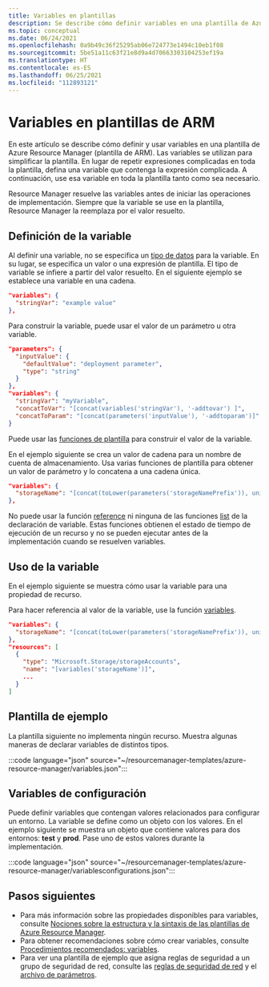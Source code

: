 ```yaml
---
title: Variables en plantillas
description: Se describe cómo definir variables en una plantilla de Azure Resource Manager (plantilla de ARM).
ms.topic: conceptual
ms.date: 06/24/2021
ms.openlocfilehash: 0a9b49c36f25295ab06e724773e1494c10eb1f08
ms.sourcegitcommit: 5be51a11c63f21e8d9a4d70663303104253ef19a
ms.translationtype: HT
ms.contentlocale: es-ES
ms.lasthandoff: 06/25/2021
ms.locfileid: "112893121"
---
```

# <a name="variables-in-arm-templates"></a>Variables en plantillas de ARM

En este artículo se describe cómo definir y usar variables en una plantilla de Azure Resource Manager (plantilla de ARM). Las variables se utilizan para simplificar la plantilla. En lugar de repetir expresiones complicadas en toda la plantilla, defina una variable que contenga la expresión complicada. A continuación, use esa variable en toda la plantilla tanto como sea necesario.

Resource Manager resuelve las variables antes de iniciar las operaciones de implementación. Siempre que la variable se use en la plantilla, Resource Manager la reemplaza por el valor resuelto.

## <a name="define-variable"></a>Definición de la variable

Al definir una variable, no se especifica un [tipo de datos](data-types.md) para la variable. En su lugar, se especifica un valor o una expresión de plantilla. El tipo de variable se infiere a partir del valor resuelto. En el siguiente ejemplo se establece una variable en una cadena.

```json
"variables": {
  "stringVar": "example value"
},
```

Para construir la variable, puede usar el valor de un parámetro u otra variable.

```json
"parameters": {
  "inputValue": {
    "defaultValue": "deployment parameter",
    "type": "string"
  }
},
"variables": {
  "stringVar": "myVariable",
  "concatToVar": "[concat(variables('stringVar'), '-addtovar') ]",
  "concatToParam": "[concat(parameters('inputValue'), '-addtoparam')]"
}
```

Puede usar las [funciones de plantilla](template-functions.md) para construir el valor de la variable.

En el ejemplo siguiente se crea un valor de cadena para un nombre de cuenta de almacenamiento. Usa varias funciones de plantilla para obtener un valor de parámetro y lo concatena a una cadena única.

```json
"variables": {
  "storageName": "[concat(toLower(parameters('storageNamePrefix')), uniqueString(resourceGroup().id))]"
},
```

No puede usar la función [reference](template-functions-resource.md#reference) ni ninguna de las funciones [list](template-functions-resource.md#list) de la declaración de variable. Estas funciones obtienen el estado de tiempo de ejecución de un recurso y no se pueden ejecutar antes de la implementación cuando se resuelven variables.

## <a name="use-variable"></a>Uso de la variable

En el ejemplo siguiente se muestra cómo usar la variable para una propiedad de recurso.

Para hacer referencia al valor de la variable, use la función [variables](template-functions-deployment.md#variables).

```json
"variables": {
  "storageName": "[concat(toLower(parameters('storageNamePrefix')), uniqueString(resourceGroup().id))]"
},
"resources": [
  {
    "type": "Microsoft.Storage/storageAccounts",
    "name": "[variables('storageName')]",
    ...
  }
]
```

## <a name="example-template"></a>Plantilla de ejemplo

La plantilla siguiente no implementa ningún recurso. Muestra algunas maneras de declarar variables de distintos tipos.

:::code language="json" source="~/resourcemanager-templates/azure-resource-manager/variables.json":::

## <a name="configuration-variables"></a>Variables de configuración

Puede definir variables que contengan valores relacionados para configurar un entorno. La variable se define como un objeto con los valores. En el ejemplo siguiente se muestra un objeto que contiene valores para dos entornos: **test** y **prod**. Pase uno de estos valores durante la implementación.

:::code language="json" source="~/resourcemanager-templates/azure-resource-manager/variablesconfigurations.json":::

## <a name="next-steps"></a>Pasos siguientes

* Para más información sobre las propiedades disponibles para variables, consulte [Nociones sobre la estructura y la sintaxis de las plantillas de Azure Resource Manager](./syntax.md).
* Para obtener recomendaciones sobre cómo crear variables, consulte [Procedimientos recomendados: variables](./best-practices.md#variables).
* Para ver una plantilla de ejemplo que asigna reglas de seguridad a un grupo de seguridad de red, consulte las [reglas de seguridad de red](https://github.com/Azure/azure-docs-json-samples/blob/master/azure-resource-manager/multipleinstance/multiplesecurityrules.json) y el [archivo de parámetros](https://github.com/Azure/azure-docs-json-samples/blob/master/azure-resource-manager/multipleinstance/multiplesecurityrules.parameters.json).